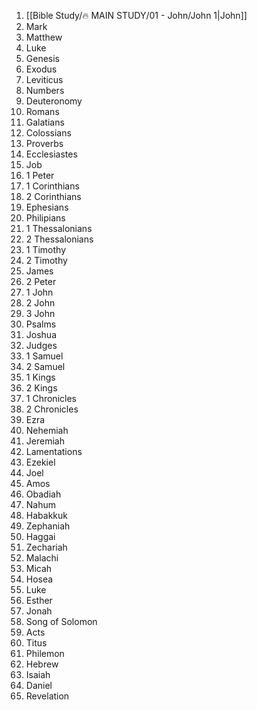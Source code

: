 1. [[Bible Study/🔥 MAIN STUDY/01 - John/John 1|John]] 
2. Mark 
3. Matthew 
4. Luke 
5. Genesis 
6. Exodus 
7. Leviticus 
8. Numbers 
9. Deuteronomy 
10. Romans 
11. Galatians 
12. Colossians 
13. Proverbs 
14. Ecclesiastes 
15. Job 
16. 1 Peter 
17. 1 Corinthians 
18. 2 Corinthians 
19. Ephesians 
20. Philipians 
21. 1 Thessalonians 
22. 2 Thessalonians 
23. 1 Timothy 
24. 2 Timothy 
25. James 
26. 2 Peter 
27. 1 John 
28. 2 John 
29. 3 John 
30. Psalms 
31. ﻿﻿﻿﻿Joshua 
32. ﻿﻿﻿﻿Judges 
33. ﻿﻿﻿﻿1 Samuel 
34. ﻿﻿﻿﻿2 Samuel 
35. ﻿﻿﻿﻿1 Kings 
36. ﻿﻿﻿﻿2 Kings 
37. ﻿﻿﻿﻿1 Chronicles 
38. ﻿﻿﻿﻿2 Chronicles 
39. ﻿﻿﻿﻿Ezra 
40. ﻿﻿﻿﻿Nehemiah 
41. ﻿﻿﻿﻿Jeremiah 
42. ﻿﻿﻿﻿Lamentations 
43. ﻿﻿﻿﻿Ezekiel 
44. ﻿﻿﻿﻿Joel 
45. ﻿﻿﻿﻿Amos 
46. ﻿﻿﻿﻿Obadiah 
47. ﻿﻿﻿﻿Nahum 
48. ﻿﻿﻿﻿Habakkuk 
49. ﻿﻿﻿﻿Zephaniah 
50. ﻿﻿﻿﻿Haggai 
51. ﻿﻿﻿﻿Zechariah 
52. ﻿﻿﻿﻿Malachi 
53. ﻿﻿﻿﻿Micah 
54. ﻿﻿﻿﻿Hosea 
55. Luke 
56. ﻿﻿﻿﻿Esther 
57. ﻿﻿﻿﻿Jonah 
58. ﻿﻿﻿﻿Song of Solomon 
59. ﻿﻿﻿﻿Acts 
60. ﻿﻿﻿﻿Titus 
61. ﻿﻿﻿﻿Philemon 
62. Hebrew 
63. Isaiah 
64. Daniel 
65. Revelation